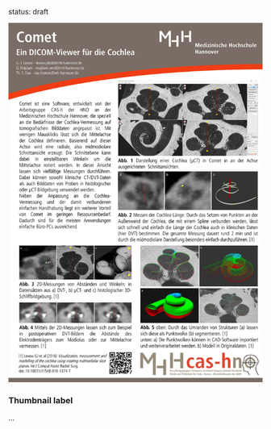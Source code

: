 status: draft


<div class="row">
  <div class="col-sm-6 col-md-4">
    <div class="thumbnail">
      <a href="Flyer_dt_v2_1000px.jpg" target="blank"><img src="Flyer_dt_v2_1000px.jpg" alt="..."></a>
      <div class="caption">
        <h3>Thumbnail label</h3>
        <p>...</p>
        <p></p>
      </div>
    </div>
  </div>
</div>

